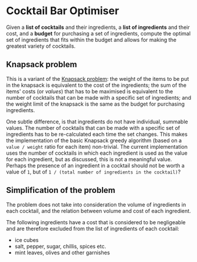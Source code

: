 # Cocktail Bar Optimiser
Given a **list of cocktails** and their ingredients, a **list of ingredients** and their cost, and a **budget** for purchasing a set of ingredients, compute the optimal set of ingredients that fits within the budget and allows for making the greatest variety of cocktails.

## Knapsack problem
This is a variant of the [Knapsack problem](https://en.wikipedia.org/wiki/Knapsack_problem): the weight of the items to be put in the knapsack is equivalent to the cost of the ingredients; the sum of the items' costs (or *values*) that has to be maximised is equivalent to the number of cocktails that can be made with a specific set of ingredients; and the weight limit of the knapsack is the same as the budget for purchasing ingredients.

One subtle difference, is that ingredients do not have individual, summable values. The number of cocktails that can be made with a specific set of ingredients has to be re-calculated each time the set changes. This makes the implementation of the basic Knapsack greedy algorithm (based on a `value / weight` ratio for each item) non-trivial. The current implementation uses the number of cocktails in which each ingredient is used as the value for each ingredient, but as discussed, this is not a meaningful value. Perhaps the presence of an ingredient in a cocktail should not be worth a value of `1`, but of `1 / (total number of ingredients in the cocktail)`?

## Simplification of the problem
The problem does not take into consideration the volume of ingredients in each cocktail, and the relation between volume and cost of each ingredient.

The following ingredients have a cost that is considered to be negligeable and are therefore excluded from the list of ingredients of each cocktail:

- ice cubes
- salt, pepper, sugar, chillis, spices etc.
- mint leaves, olives and other garnishes
